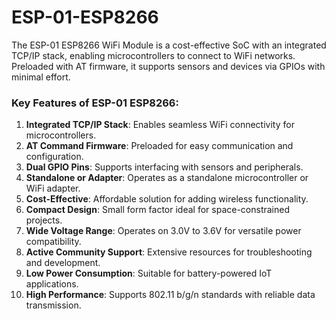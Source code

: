 # ESP-01-ESP8266
 The ESP-01 ESP8266 WiFi Module is a cost-effective SoC with an integrated TCP/IP stack, enabling microcontrollers to connect to WiFi networks. Preloaded with AT firmware, it supports sensors and devices via GPIOs with minimal effort. 
### Key Features of ESP-01 ESP8266:

1. **Integrated TCP/IP Stack**: Enables seamless WiFi connectivity for microcontrollers.  
2. **AT Command Firmware**: Preloaded for easy communication and configuration.  
3. **Dual GPIO Pins**: Supports interfacing with sensors and peripherals.  
4. **Standalone or Adapter**: Operates as a standalone microcontroller or WiFi adapter.  
5. **Cost-Effective**: Affordable solution for adding wireless functionality.  
6. **Compact Design**: Small form factor ideal for space-constrained projects.  
7. **Wide Voltage Range**: Operates on 3.0V to 3.6V for versatile power compatibility.  
8. **Active Community Support**: Extensive resources for troubleshooting and development.  
9. **Low Power Consumption**: Suitable for battery-powered IoT applications.  
10. **High Performance**: Supports 802.11 b/g/n standards with reliable data transmission.  
